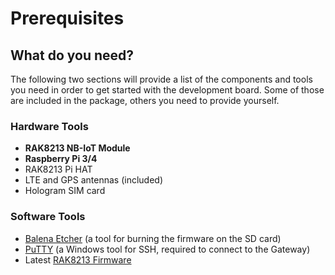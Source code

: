 # Prerequisites

<rk-img
  src="/assets/images/quick-start-guide/rak8213/prerequisites/rak8213.png"
  width="25%"
  caption="RAK8213 NB-IoT Module"
/>

## What do you need?

The following two sections will provide a list of the components and tools you need in order to get started with the development board. Some of those are included in the package, others you need to provide yourself.

### Hardware Tools

- **RAK8213 NB-IoT Module**
- **Raspberry Pi 3/4**
- RAK8213 Pi HAT
- LTE and GPS antennas (included)
- Hologram SIM card

### Software Tools

- [Balena Etcher](https://www.balena.io/etcher/) (a tool for burning the firmware on the SD card)
- [PuTTY](https://www.chiark.greenend.org.uk/~sgtatham/putty/latest.html) (a Windows tool for SSH, required to connect to the Gateway)
- Latest [RAK8213 Firmware](https://downloads.rakwireless.com/Cellular/RAK8213/Firmware/)
